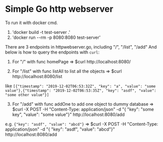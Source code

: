 <h1>Simple Go http webserver</h1>

To run it with docker cmd.
1. 'docker build -t test-server .'
2. 'docker run --rm -p 8080:8080 test-server'

There are 3 endpoints in httpwebserver.go, including "/", "/list", "/add"
And below is how to query the endpoints with `curl`:

1. For "/" with func homePage
=> $curl http://localhost:8080/

2. For "/list" with func listAll to list all the objects
=> $curl http://localhost:8080/list

like  `[{"timestamp": "2019-12-02T06:53:32Z", "key": "a", "value": "some value"},{"timestamp": "2019-12-02T06:53:35Z", "key": "asdf", "value": "some other value"}]`

3. For "/add" with func addOne to add one object to dummy database
=> $curl -X POST -H "Content-Type: application/json" -d "{ \"key\": \"some key\",  \"value\": \"some value\"}" http://localhost:8080/add

e.g.  `{"key": "asdf", "value": "abcd"}`
=> $curl -X POST -H "Content-Type: application/json" -d "{ \"key\": \"asdf\",  \"value\": \"abcd\"}" http://localhost:8080/add
